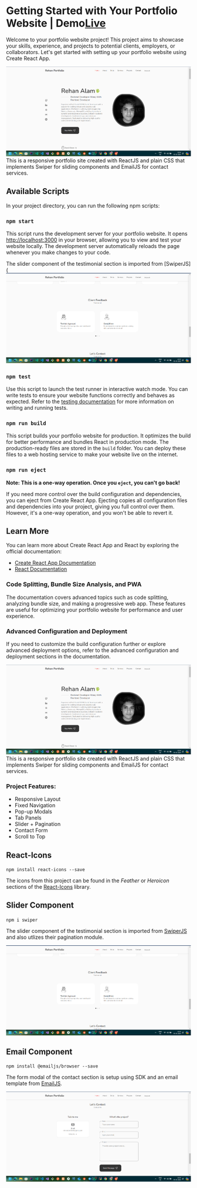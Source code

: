 
# Getting Started with Your Portfolio Website | Demo[Live](https://react-portfolio-blue-seven.vercel.app/)

Welcome to your portfolio website project! This project aims to showcase your skills, experience, and projects to potential clients, employers, or collaborators. Let's get started with setting up your portfolio website using Create React App.


![Screenshot](./src/assets/home.png)
This is a responsive portfolio site created with ReactJS and plain CSS that implements Swiper for sliding components and EmailJS for contact services.


## Available Scripts

In your project directory, you can run the following npm scripts:

### `npm start`

This script runs the development server for your portfolio website. It opens [http://localhost:3000](http://localhost:3000) in your browser, allowing you to view and test your website locally. The development server automatically reloads the page whenever you make changes to your code.

The slider component of the testimonial section is imported from [SwiperJS](
![Screenshot](./src/assets/swiperjs.png)

### `npm test`

Use this script to launch the test runner in interactive watch mode. You can write tests to ensure your website functions correctly and behaves as expected. Refer to the [testing documentation](https://reactjs.org/docs/testing.html) for more information on writing and running tests.

### `npm run build`

This script builds your portfolio website for production. It optimizes the build for better performance and bundles React in production mode. The production-ready files are stored in the `build` folder. You can deploy these files to a web hosting service to make your website live on the internet.

### `npm run eject`

**Note: This is a one-way operation. Once you `eject`, you can't go back!**

If you need more control over the build configuration and dependencies, you can eject from Create React App. Ejecting copies all configuration files and dependencies into your project, giving you full control over them. However, it's a one-way operation, and you won't be able to revert it.

## Learn More

You can learn more about Create React App and React by exploring the official documentation:

- [Create React App Documentation](https://create-react-app.dev/docs/getting-started/)
- [React Documentation](https://reactjs.org/docs/getting-started.html)

### Code Splitting, Bundle Size Analysis, and PWA

The documentation covers advanced topics such as code splitting, analyzing bundle size, and making a progressive web app. These features are useful for optimizing your portfolio website for performance and user experience.

### Advanced Configuration and Deployment

If you need to customize the build configuration further or explore advanced deployment options, refer to the advanced configuration and deployment sections in the documentation.

![Screenshot](./src/assets/home.png)
This is a responsive portfolio site created with ReactJS and plain CSS that implements Swiper for sliding components and EmailJS for contact services.

### Project Features:
- Responsive Layout
- Fixed Navigation
- Pop-up Modals
- Tab Panels
- Slider + Pagination
- Contact Form
- Scroll to Top


## React-Icons
`npm install react-icons --save`

The icons from this project can be found in the *Feather* or *Heroicon* sections of the [React-Icons](https://react-icons.github.io/react-icons/) library. 


## Slider Component
`npm i swiper`

The slider component of the testimonial section is imported from [SwiperJS](https://swiperjs.com/react) and also utlizes their pagination module.

![Screenshot](./src/assets/swiperjs.png)


## Email Component
`npm install @emailjs/browser --save`

The form modal of the contact section is setup using SDK and an email template from [EmailJS](https://www.emailjs.com/docs/examples/reactjs/).

![Screenshot](./src/assets/emailjs.png)
